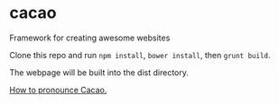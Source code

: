 cacao
=====

Framework for creating awesome websites

Clone this repo and run `npm install`, `bower install`, then `grunt build`.

The webpage will be built into the dist directory.

[How to pronounce Cacao.](https://www.youtube.com/watch?v=kVSIkXL_Nmo)